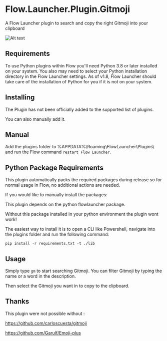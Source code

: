 # Flow.Launcher.Plugin.Gitmoji

A Flow Launcher plugin to search and copy the right Gitmoji into your clipboard

![Alt text](image.png)

## Requirements

To use Python plugins within Flow you'll need Python 3.8 or later installed on your system. You also may need to select your Python installation directory in the Flow Launcher settings. As of v1.8, Flow Launcher should take care of the installation of Python for you if it is not on your system.

## Installing
The Plugin has not been officially added to the supported list of plugins. 

You can also manually add it.

## Manual
Add the plugins folder to %APPDATA%\Roaming\FlowLauncher\Plugins\ and run the Flow command ```restart Flow Launcher```.

## Python Package Requirements
This plugin automatically packs the required packages during release so for normal usage in Flow, no additional actions are needed.

If you would like to manually install the packages:

This plugin depends on the python flowlauncher package.

Without this package installed in your python environment the plugin wont work!

The easiest way to install it is to open a CLI like Powershell, navigate into the plugins folder and run the following command:

``` pip install -r requirements.txt -t ./lib ```

## Usage
Simply type ```gm``` to start searching Gitmoji.
You can filter Gitmoji by typing the name or a word in the description.

Then select the Gitmoji you want in to copy to the clipboard.


## Thanks

This plugin were not possible without : 

https://github.com/carloscuesta/gitmoji

https://github.com/Garulf/Emoji-plus